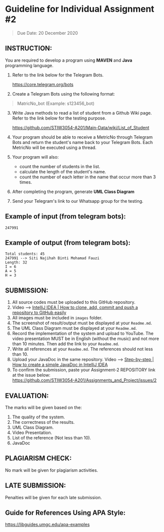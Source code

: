 # Guideline for Individual Assignment #2
>Due Date: 20 December 2020

## INSTRUCTION:

You are required to develop a program using __MAVEN__ and __Java__ programming language. 

1. Refer to the link below for the Telegram Bots.  

   https://core.telegram.org/bots


2. Create a Telegram Bots using the following format:
>MatricNo_bot (Example: s123456_bot)


3. Write Java methods to read a list of student from a Github Wiki page. Refer to the link below for the testing purpose.

   https://github.com/STIW3054-A201/Main-Data/wiki/List_of_Student
 

4. Your program should be able to receive a MetricNo through Telegram Bots and return the student's name back to your Telegram Bots. Each MetricNo will be executed using a thread.

5. Your program will also:
   * count the number of students in the list.
   * calculate the length of the student's name. 
   * count the number of each letter in the name that occur more than 3 times.

6. After completing the program, generate __UML Class Diagram__

7. Send your Telegram's link to our Whatsapp group for the testing.


## Example of input (from telegram bots):
```
247991
```

## Example of output (from telegram bots):
```
Total students: 45
247991 --> Siti Najihah Binti Mohamad Fauzi
Length: 32  
I = 6  
A = 5
H = 3
```

## SUBMISSION:

1. All source codes must be uploaded to this GitHub repository.
1. Video --> [IntelliJ IDEA | How to clone, add, commit and push a repository to GitHub easily](https://youtu.be/RXV3Yusr0SI)
1. All images must be included in `images` folder.
1. The screenshot of result/output must be displayed at your `Readme.md`.
1. The UML Class Diagram must be displayed at your `Readme.md`.
1. Record the implementation of the system and upload to YouTube. The video presentation MUST be in English (without the music) and not more than 10 minutes.  Then add the link to your `Readme.md`.
1. Write all references at your `Readme.md`. The references should not less than 10.
1. Upload your JavaDoc in the same repository. Video --> [Step-by-step | How to create a simple JavaDoc in IntelliJ IDEA](https://youtu.be/fAQB556HtiI)
1. To confirm the submission, paste your Assignment-2 REPOSITORY link at the issue below:    
   https://github.com/STIW3054-A201/Assignments_and_Project/issues/2


## EVALUATION:

The marks will be given based on the:
1. The quality of the system.
2. The correctness of the results.
3. UML Class Diagram.
4. Video Presentation.
5. List of the reference (Not less than 10).
6. JavaDoc

## PLAGIARISM CHECK:

No mark will be given for plagiarism activities.


## LATE SUBMISSION:

Penalties will be given for each late submission.


## Guide for References Using APA Style:

https://libguides.umgc.edu/apa-examples
